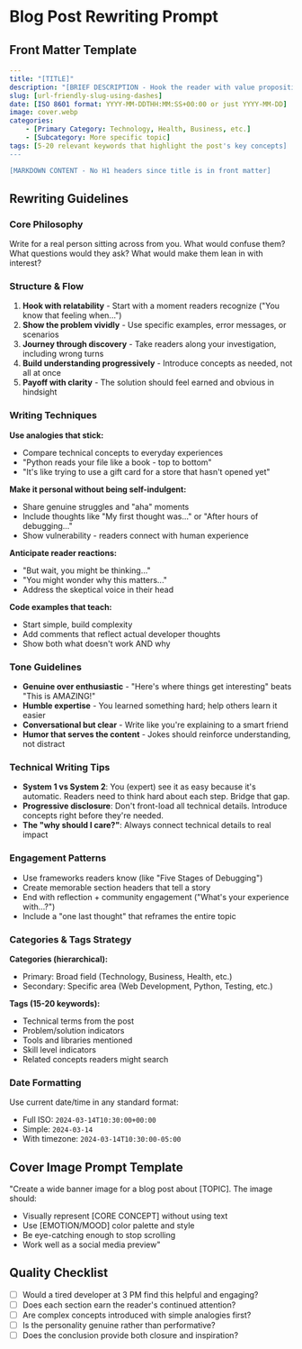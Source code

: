 # Blog Post Rewriting Prompt

## Front Matter Template

```yaml
---
title: "[TITLE]"
description: "[BRIEF DESCRIPTION - Hook the reader with value proposition]"
slug: [url-friendly-slug-using-dashes]
date: [ISO 8601 format: YYYY-MM-DDTHH:MM:SS+00:00 or just YYYY-MM-DD]
image: cover.webp
categories:
    - [Primary Category: Technology, Health, Business, etc.]
    - [Subcategory: More specific topic]
tags: [5-20 relevant keywords that highlight the post's key concepts]
---

[MARKDOWN CONTENT - No H1 headers since title is in front matter]
```

## Rewriting Guidelines

### Core Philosophy

Write for a real person sitting across from you. What would confuse them? What questions would they ask? What would make them lean in with interest?

### Structure & Flow

1. **Hook with relatability** - Start with a moment readers recognize ("You know that feeling when...")
2. **Show the problem vividly** - Use specific examples, error messages, or scenarios
3. **Journey through discovery** - Take readers along your investigation, including wrong turns
4. **Build understanding progressively** - Introduce concepts as needed, not all at once
5. **Payoff with clarity** - The solution should feel earned and obvious in hindsight

### Writing Techniques

**Use analogies that stick:**

- Compare technical concepts to everyday experiences
- "Python reads your file like a book - top to bottom"
- "It's like trying to use a gift card for a store that hasn't opened yet"

**Make it personal without being self-indulgent:**

- Share genuine struggles and "aha" moments
- Include thoughts like "My first thought was..." or "After hours of debugging..."
- Show vulnerability - readers connect with human experience

**Anticipate reader reactions:**

- "But wait, you might be thinking..."
- "You might wonder why this matters..."
- Address the skeptical voice in their head

**Code examples that teach:**

- Start simple, build complexity
- Add comments that reflect actual developer thoughts
- Show both what doesn't work AND why

### Tone Guidelines

- **Genuine over enthusiastic** - "Here's where things get interesting" beats "This is AMAZING!"
- **Humble expertise** - You learned something hard; help others learn it easier
- **Conversational but clear** - Write like you're explaining to a smart friend
- **Humor that serves the content** - Jokes should reinforce understanding, not distract

### Technical Writing Tips

- **System 1 vs System 2**: You (expert) see it as easy because it's automatic. Readers need to think hard about each step. Bridge that gap.
- **Progressive disclosure**: Don't front-load all technical details. Introduce concepts right before they're needed.
- **The "why should I care?"**: Always connect technical details to real impact

### Engagement Patterns

- Use frameworks readers know (like "Five Stages of Debugging")
- Create memorable section headers that tell a story
- End with reflection + community engagement ("What's your experience with...?")
- Include a "one last thought" that reframes the entire topic

### Categories & Tags Strategy

**Categories (hierarchical):**

- Primary: Broad field (Technology, Business, Health, etc.)
- Secondary: Specific area (Web Development, Python, Testing, etc.)

**Tags (15-20 keywords):**

- Technical terms from the post
- Problem/solution indicators
- Tools and libraries mentioned
- Skill level indicators
- Related concepts readers might search

### Date Formatting

Use current date/time in any standard format:

- Full ISO: `2024-03-14T10:30:00+00:00`
- Simple: `2024-03-14`
- With timezone: `2024-03-14T10:30:00-05:00`

## Cover Image Prompt Template

"Create a wide banner image for a blog post about [TOPIC]. The image should:

- Visually represent [CORE CONCEPT] without using text
- Use [EMOTION/MOOD] color palette and style
- Be eye-catching enough to stop scrolling
- Work well as a social media preview"

## Quality Checklist

- [ ] Would a tired developer at 3 PM find this helpful and engaging?
- [ ] Does each section earn the reader's continued attention?
- [ ] Are complex concepts introduced with simple analogies first?
- [ ] Is the personality genuine rather than performative?
- [ ] Does the conclusion provide both closure and inspiration?
